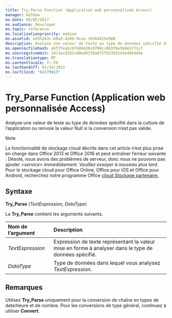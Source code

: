 ```yaml
---
title: Try_Parse Function (Application web personnalisée Access)
manager: kelbow
ms.date: 09/05/2017
ms.audience: Developer
ms.topic: reference
ms.localizationpriority: medium
ms.assetid: ed35263c-b0ad-4269-9caa-c0164015e980
description: Analyse une valeur de texte au type de données spécifié dans la culture de l’application ou renvoie la valeur Null si la conversion n’est pas valide.
ms.openlocfilehash: ebf27eabc97680439c0700cc0b3f6e584e5771cf
ms.sourcegitcommit: 2411ec8262cd0ed92f8a072fb53b51e3e496d49e
ms.translationtype: MT
ms.contentlocale: fr-FR
ms.lasthandoff: 01/24/2022
ms.locfileid: "62179913"
---
```

# <a name="try_parse-function-access-custom-web-app"></a>Try_Parse Function (Application web personnalisée Access)

Analyse une valeur de texte au type de données spécifié dans la culture de l’application ou renvoie la valeur Null si la conversion n’est pas valide.
  
> [!NOTE]
> La fonctionnalité de stockage cloud décrite dans cet article n’est plus prise en charge dans Office 2013 et Office 2016 et peut entraîner l’erreur suivante : Désolé, nous avons des problèmes de serveur, donc nous ne pouvons pas ajouter *\<service\> immédiatement. Veuillez essayer à nouveau plus tard.*
> Pour le stockage cloud pour Office Online, Office pour iOS et Office pour Android, recherchez notre programme Office [cloud Stockage partenaire.](https://dev.office.com/programs/officecloudstorage)
  
## <a name="syntax"></a>Syntaxe

 **Try_Parse** (*TextExpression*, *DataType*)
  
La **Try_Parse** contient les arguments suivants.
  
|**Nom de l’argument**|**Description**|
|:-----|:-----|
| *TextExpression*  <br/> |Expression de texte représentant la valeur mise en forme à analyser dans le type de données spécifié.  <br/> |
| *DataType*  <br/> |Type de données dans lequel vous analysez *TextExpression*.  <br/> |

## <a name="remarks"></a>Remarques

Utilisez **Try_Parse** uniquement pour la conversion de chaîne en types de date/heure et de nombre. Pour les conversions de type général, continuez à utiliser **Convert**.
  